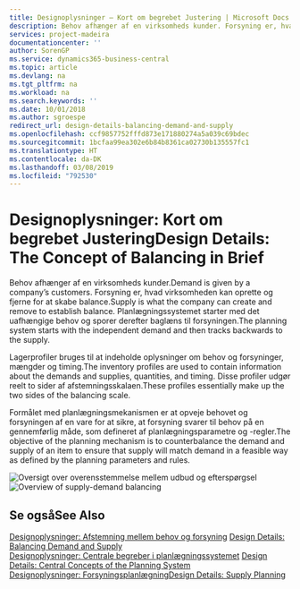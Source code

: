 ```yaml
---
title: Designoplysninger – Kort om begrebet Justering | Microsoft Docs
description: Behov afhænger af en virksomheds kunder. Forsyning er, hvad virksomheden kan oprette og fjerne for at skabe balance. Planlægningssystemet starter med det uafhængige behov og sporer derefter baglæns til forsyningen.
services: project-madeira
documentationcenter: ''
author: SorenGP
ms.service: dynamics365-business-central
ms.topic: article
ms.devlang: na
ms.tgt_pltfrm: na
ms.workload: na
ms.search.keywords: ''
ms.date: 10/01/2018
ms.author: sgroespe
redirect_url: design-details-balancing-demand-and-supply
ms.openlocfilehash: ccf9857752fffd873e171880274a5a039c69bdec
ms.sourcegitcommit: 1bcfaa99ea302e6b84b8361ca02730b135557fc1
ms.translationtype: HT
ms.contentlocale: da-DK
ms.lasthandoff: 03/08/2019
ms.locfileid: "792530"
---
```

# <a name="design-details-the-concept-of-balancing-in-brief"></a><span data-ttu-id="6497c-105">Designoplysninger: Kort om begrebet Justering</span><span class="sxs-lookup"><span data-stu-id="6497c-105">Design Details: The Concept of Balancing in Brief</span></span>
<span data-ttu-id="6497c-106">Behov afhænger af en virksomheds kunder.</span><span class="sxs-lookup"><span data-stu-id="6497c-106">Demand is given by a company’s customers.</span></span> <span data-ttu-id="6497c-107">Forsyning er, hvad virksomheden kan oprette og fjerne for at skabe balance.</span><span class="sxs-lookup"><span data-stu-id="6497c-107">Supply is what the company can create and remove to establish balance.</span></span> <span data-ttu-id="6497c-108">Planlægningssystemet starter med det uafhængige behov og sporer derefter baglæns til forsyningen.</span><span class="sxs-lookup"><span data-stu-id="6497c-108">The planning system starts with the independent demand and then tracks backwards to the supply.</span></span>  

 <span data-ttu-id="6497c-109">Lagerprofiler bruges til at indeholde oplysninger om behov og forsyninger, mængder og timing.</span><span class="sxs-lookup"><span data-stu-id="6497c-109">The inventory profiles are used to contain information about the demands and supplies, quantities, and timing.</span></span> <span data-ttu-id="6497c-110">Disse profiler udgør reelt to sider af afstemningsskalaen.</span><span class="sxs-lookup"><span data-stu-id="6497c-110">These profiles essentially make up the two sides of the balancing scale.</span></span>  

 <span data-ttu-id="6497c-111">Formålet med planlægningsmekanismen er at opveje behovet og forsyningen af en vare for at sikre, at forsyning svarer til behov på en gennemførlig måde, som defineret af planlægningsparametre og -regler.</span><span class="sxs-lookup"><span data-stu-id="6497c-111">The objective of the planning mechanism is to counterbalance the demand and supply of an item to ensure that supply will match demand in a feasible way as defined by the planning parameters and rules.</span></span>  

 <span data-ttu-id="6497c-112">![Oversigt over overensstemmelse mellem udbud og efterspørgsel](media/nav_app_supply_planning_2_balancing.png "Oversigt over overensstemmelse mellem udbud og efterspørgsel")</span><span class="sxs-lookup"><span data-stu-id="6497c-112">![Overview of supply-demand balancing](media/nav_app_supply_planning_2_balancing.png "Overview of supply-demand balancing")</span></span>  

## <a name="see-also"></a><span data-ttu-id="6497c-113">Se også</span><span class="sxs-lookup"><span data-stu-id="6497c-113">See Also</span></span>  
 <span data-ttu-id="6497c-114">[Designoplysninger: Afstemning mellem behov og forsyning](design-details-balancing-demand-and-supply.md) </span><span class="sxs-lookup"><span data-stu-id="6497c-114">[Design Details: Balancing Demand and Supply](design-details-balancing-demand-and-supply.md) </span></span>  
 <span data-ttu-id="6497c-115">[Designoplysninger: Centrale begreber i planlægningssystemet](design-details-central-concepts-of-the-planning-system.md) </span><span class="sxs-lookup"><span data-stu-id="6497c-115">[Design Details: Central Concepts of the Planning System](design-details-central-concepts-of-the-planning-system.md) </span></span>  
 [<span data-ttu-id="6497c-116">Designoplysninger: Forsyningsplanlægning</span><span class="sxs-lookup"><span data-stu-id="6497c-116">Design Details: Supply Planning</span></span>](design-details-supply-planning.md)
